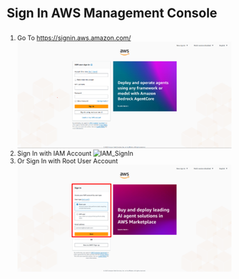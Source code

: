 # Sign In AWS Management Console
##
1. Go To https://signin.aws.amazon.com/ ![Sign In](Images/SignIn.png)
2. Sign In with IAM Account ![IAM_SignIn](Images/VPC_SignIn.png)
3. Or Sign In with Root User Account ![RootUser_SignIn](Images/RootUser_SignIn.png)
